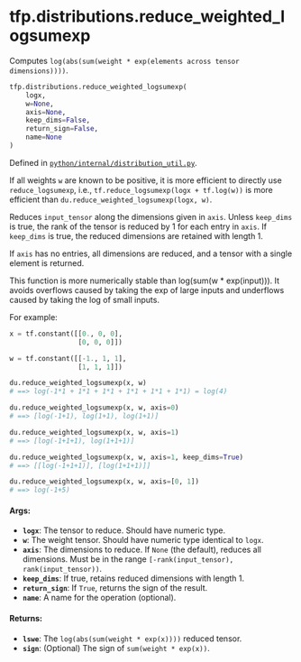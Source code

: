 <div itemscope itemtype="http://developers.google.com/ReferenceObject">
<meta itemprop="name" content="tfp.distributions.reduce_weighted_logsumexp" />
<meta itemprop="path" content="Stable" />
</div>

# tfp.distributions.reduce_weighted_logsumexp

Computes `log(abs(sum(weight * exp(elements across tensor dimensions))))`.

``` python
tfp.distributions.reduce_weighted_logsumexp(
    logx,
    w=None,
    axis=None,
    keep_dims=False,
    return_sign=False,
    name=None
)
```



Defined in [`python/internal/distribution_util.py`](https://github.com/tensorflow/probability/tree/master/tensorflow_probability/python/internal/distribution_util.py).

<!-- Placeholder for "Used in" -->

If all weights `w` are known to be positive, it is more efficient to directly
use `reduce_logsumexp`, i.e., `tf.reduce_logsumexp(logx + tf.log(w))` is more
efficient than `du.reduce_weighted_logsumexp(logx, w)`.

Reduces `input_tensor` along the dimensions given in `axis`.
Unless `keep_dims` is true, the rank of the tensor is reduced by 1 for each
entry in `axis`. If `keep_dims` is true, the reduced dimensions
are retained with length 1.

If `axis` has no entries, all dimensions are reduced, and a
tensor with a single element is returned.

This function is more numerically stable than log(sum(w * exp(input))). It
avoids overflows caused by taking the exp of large inputs and underflows
caused by taking the log of small inputs.

For example:

```python
x = tf.constant([[0., 0, 0],
                 [0, 0, 0]])

w = tf.constant([[-1., 1, 1],
                 [1, 1, 1]])

du.reduce_weighted_logsumexp(x, w)
# ==> log(-1*1 + 1*1 + 1*1 + 1*1 + 1*1 + 1*1) = log(4)

du.reduce_weighted_logsumexp(x, w, axis=0)
# ==> [log(-1+1), log(1+1), log(1+1)]

du.reduce_weighted_logsumexp(x, w, axis=1)
# ==> [log(-1+1+1), log(1+1+1)]

du.reduce_weighted_logsumexp(x, w, axis=1, keep_dims=True)
# ==> [[log(-1+1+1)], [log(1+1+1)]]

du.reduce_weighted_logsumexp(x, w, axis=[0, 1])
# ==> log(-1+5)
```

#### Args:

* <b>`logx`</b>: The tensor to reduce. Should have numeric type.
* <b>`w`</b>: The weight tensor. Should have numeric type identical to `logx`.
* <b>`axis`</b>: The dimensions to reduce. If `None` (the default), reduces all
    dimensions. Must be in the range `[-rank(input_tensor),
    rank(input_tensor))`.
* <b>`keep_dims`</b>: If true, retains reduced dimensions with length 1.
* <b>`return_sign`</b>: If `True`, returns the sign of the result.
* <b>`name`</b>: A name for the operation (optional).


#### Returns:

* <b>`lswe`</b>: The `log(abs(sum(weight * exp(x))))` reduced tensor.
* <b>`sign`</b>: (Optional) The sign of `sum(weight * exp(x))`.